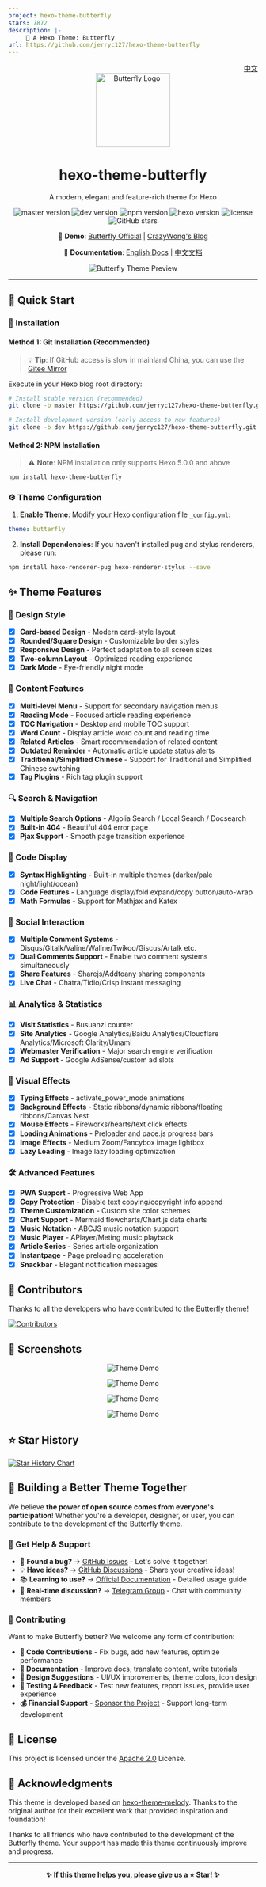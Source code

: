 ```yaml
---
project: hexo-theme-butterfly
stars: 7872
description: |-
     🦋 A Hexo Theme: Butterfly
url: https://github.com/jerryc127/hexo-theme-butterfly
---
```


<div align="right">
  <a title="中文" href="/README_CN.md">中文</a>
</div>

<div align="center">

<img src="./source/img/butterfly-icon.png" width="150" height="150" alt="Butterfly Logo" />

# hexo-theme-butterfly

A modern, elegant and feature-rich theme for Hexo

![master version](https://img.shields.io/github/package-json/v/jerryc127/hexo-theme-butterfly/master?color=%231ab1ad&label=master)
![dev version](https://img.shields.io/github/package-json/v/jerryc127/hexo-theme-butterfly/dev?label=dev)
![npm version](https://img.shields.io/npm/v/hexo-theme-butterfly?color=%09%23bf00ff)
![hexo version](https://img.shields.io/badge/hexo-5.3.0+-0e83cd)
![license](https://img.shields.io/github/license/jerryc127/hexo-theme-butterfly?color=FF5531)
![GitHub stars](https://img.shields.io/github/stars/jerryc127/hexo-theme-butterfly?style=social)

📢 **Demo**: [Butterfly Official](https://butterfly.js.org/) | [CrazyWong's Blog](https://blog.crazywong.com/)

📖 **Documentation**: [English Docs](https://butterfly.js.org/en/posts/butterfly-docs-en-get-started/) | [中文文档](https://butterfly.js.org/posts/21cfbf15/)

![Butterfly Theme Preview](https://cdn.jsdelivr.net/gh/jerryc127/CDN@m2/img/theme-butterfly-readme.png)

</div>

---

## 🚀 Quick Start

### 💾 Installation

#### Method 1: Git Installation (Recommended)

> 💡 **Tip**: If GitHub access is slow in mainland China, you can use the [Gitee Mirror](https://gitee.com/immyw/hexo-theme-butterfly.git)

Execute in your Hexo blog root directory:

```bash
# Install stable version (recommended)
git clone -b master https://github.com/jerryc127/hexo-theme-butterfly.git themes/butterfly
```

```bash
# Install development version (early access to new features)
git clone -b dev https://github.com/jerryc127/hexo-theme-butterfly.git themes/butterfly
```

#### Method 2: NPM Installation

> ⚠️ **Note**: NPM installation only supports Hexo 5.0.0 and above

```bash
npm install hexo-theme-butterfly
```

### ⚙️ Theme Configuration

1. **Enable Theme**: Modify your Hexo configuration file `_config.yml`:

```yaml
theme: butterfly
```

2. **Install Dependencies**: If you haven't installed pug and stylus renderers, please run:

```bash
npm install hexo-renderer-pug hexo-renderer-stylus --save
```

## ✨ Theme Features

### 🎨 Design Style
- [x] **Card-based Design** - Modern card-style layout
- [x] **Rounded/Square Design** - Customizable border styles
- [x] **Responsive Design** - Perfect adaptation to all screen sizes
- [x] **Two-column Layout** - Optimized reading experience
- [x] **Dark Mode** - Eye-friendly night mode

### 📝 Content Features
- [x] **Multi-level Menu** - Support for secondary navigation menus
- [x] **Reading Mode** - Focused article reading experience
- [x] **TOC Navigation** - Desktop and mobile TOC support
- [x] **Word Count** - Display article word count and reading time
- [x] **Related Articles** - Smart recommendation of related content
- [x] **Outdated Reminder** - Automatic article update status alerts
- [x] **Traditional/Simplified Chinese** - Support for Traditional and Simplified Chinese switching
- [x] **Tag Plugins** - Rich tag plugin support

### 🔍 Search & Navigation
- [x] **Multiple Search Options** - Algolia Search / Local Search / Docsearch
- [x] **Built-in 404** - Beautiful 404 error page
- [x] **Pjax Support** - Smooth page transition experience

### 🎨 Code Display
- [x] **Syntax Highlighting** - Built-in multiple themes (darker/pale night/light/ocean)
- [x] **Code Features** - Language display/fold expand/copy button/auto-wrap
- [x] **Math Formulas** - Support for Mathjax and Katex

### 💬 Social Interaction
- [x] **Multiple Comment Systems** - Disqus/Gitalk/Valine/Waline/Twikoo/Giscus/Artalk etc.
- [x] **Dual Comments Support** - Enable two comment systems simultaneously
- [x] **Share Features** - Sharejs/Addtoany sharing components
- [x] **Live Chat** - Chatra/Tidio/Crisp instant messaging

### 📊 Analytics & Statistics
- [x] **Visit Statistics** - Busuanzi counter
- [x] **Site Analytics** - Google Analytics/Baidu Analytics/Cloudflare Analytics/Microsoft Clarity/Umami
- [x] **Webmaster Verification** - Major search engine verification
- [x] **Ad Support** - Google AdSense/custom ad slots

### 🎪 Visual Effects
- [x] **Typing Effects** - activate_power_mode animations
- [x] **Background Effects** - Static ribbons/dynamic ribbons/floating ribbons/Canvas Nest
- [x] **Mouse Effects** - Fireworks/hearts/text click effects
- [x] **Loading Animations** - Preloader and pace.js progress bars
- [x] **Image Effects** - Medium Zoom/Fancybox image lightbox
- [x] **Lazy Loading** - Image lazy loading optimization

### 🛠️ Advanced Features
- [x] **PWA Support** - Progressive Web App
- [x] **Copy Protection** - Disable text copying/copyright info append
- [x] **Theme Customization** - Custom site color schemes
- [x] **Chart Support** - Mermaid flowcharts/Chart.js data charts
- [x] **Music Notation** - ABCJS music notation support
- [x] **Music Player** - APlayer/Meting music playback
- [x] **Article Series** - Series article organization
- [x] **Instantpage** - Page preloading acceleration
- [x] **Snackbar** - Elegant notification messages

## 🤝 Contributors

Thanks to all the developers who have contributed to the Butterfly theme!

[![Contributors](https://contrib.rocks/image?repo=jerryc127/hexo-theme-butterfly)](https://github.com/jerryc127/hexo-theme-butterfly/graphs/contributors)

## 📸 Screenshots

<div align="center">

![Theme Demo](https://cdn.jsdelivr.net/gh/jerryc127/CDN@m2/img/butterfly-readme-screenshots-1.jpg)

![Theme Demo](https://cdn.jsdelivr.net/gh/jerryc127/CDN@m2/img/butterfly-readme-screenshots-2.jpg)

![Theme Demo](https://cdn.jsdelivr.net/gh/jerryc127/CDN@m2/img/butterfly-readme-screenshots-3.jpg)

![Theme Demo](https://cdn.jsdelivr.net/gh/jerryc127/CDN@m2/img/butterfly-readme-screenshots-4.jpg)

</div>


## ⭐ Star History

[![Star History Chart](https://api.star-history.com/svg?repos=jerryc127/hexo-theme-butterfly&type=Date)](https://star-history.com/#jerryc127/hexo-theme-butterfly&Date)

## 🤝 Building a Better Theme Together

We believe **the power of open source comes from everyone's participation**! Whether you're a developer, designer, or user, you can contribute to the development of the Butterfly theme.

### 💬 Get Help & Support

- 🐛 **Found a bug?** → [GitHub Issues](https://github.com/jerryc127/hexo-theme-butterfly/issues) - Let's solve it together!
- 💡 **Have ideas?** → [GitHub Discussions](https://github.com/jerryc127/hexo-theme-butterfly/discussions) - Share your creative ideas!
- 📚 **Learning to use?** → [Official Documentation](https://butterfly.js.org/) - Detailed usage guide
- 💬 **Real-time discussion?** → [Telegram Group](https://t.me/bu2fly) - Chat with community members

### 🎯 Contributing

Want to make Butterfly better? We welcome any form of contribution:

- **🔧 Code Contributions** - Fix bugs, add new features, optimize performance
- **📝 Documentation** - Improve docs, translate content, write tutorials
- **🎨 Design Suggestions** - UI/UX improvements, theme colors, icon design
- **🧪 Testing & Feedback** - Test new features, report issues, provide user experience
- **💰 Financial Support** - [Sponsor the Project](https://buy.stripe.com/3cs6rP6YA91sbbG5kk) - Support long-term development

## 📄 License

This project is licensed under the [Apache 2.0](LICENSE) License.

## 🙏 Acknowledgments

This theme is developed based on [hexo-theme-melody](https://github.com/Molunerfinn/hexo-theme-melody). Thanks to the original author for their excellent work that provided inspiration and foundation!

Thanks to all friends who have contributed to the development of the Butterfly theme. Your support has made this theme continuously improve and progress.

---

<div align="center">

**✨ If this theme helps you, please give us a ⭐ Star! ✨**
</div>

